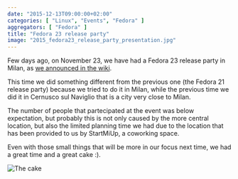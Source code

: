 ```yaml
---
date: "2015-12-13T09:00:00+02:00"
categories: [ "Linux", "Events", "Fedora" ]
aggregators: [ "Fedora" ]
title: "Fedora 23 release party"
image: "2015_fedora23_release_party_presentation.jpg"
---
```

Few days ago, on November 23, we have had a Fedora 23 release party in Milan, as [we announced in the wiki](https://fedoraproject.org/wiki/Release_Party_F23_Milan).

This time we did something different from the previous one (the Fedora 21 release party) because we tried to do it in Milan, while the previous time we did it in Cernusco sul Naviglio that is a city very close to Milan.

The number of people that partecipated at the event was below expectation, but probably this is not only caused by the more central location, but also the limited planning time we had due to the location that has been provided to us by StartMiUp, a coworking space.

Even with those small things that will be more in our focus next time, we had a great time and a great cake :).

![The cake](/img/posts/2015_fedora23_release_party_cake.jpg)
